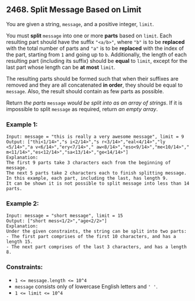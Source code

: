 ## 2468. Split Message Based on Limit

You are given a string, ```message```, and a positive integer, ```limit```.

You must **split** ```message``` into one or more **parts** based on ```limit```. Each resulting part should have the suffix ```"<a/b>"```, where ```"b"``` is to be **replaced** with the total number of parts and ```"a"``` is to be **replaced** with the index of the part, starting from ```1``` and going up to ```b```. Additionally, the length of each resulting part (including its suffix) should be **equal** to ```limit```, except for the last part whose length can be **at most** ```limit```.

The resulting parts should be formed such that when their suffixes are removed and they are all concatenated **in order**, they should be equal to ```message```. Also, the result should contain as few parts as possible.

Return *the parts* ```message``` *would be split into as an array of strings*. If it is impossible to split ```message``` as required, return *an empty array*.

### Example 1:
```
Input: message = "this is really a very awesome message", limit = 9
Output: ["thi<1/14>","s i<2/14>","s r<3/14>","eal<4/14>","ly <5/14>","a v<6/14>","ery<7/14>"," aw<8/14>","eso<9/14>","me<10/14>"," m<11/14>","es<12/14>","sa<13/14>","ge<14/14>"]
Explanation:
The first 9 parts take 3 characters each from the beginning of message.
The next 5 parts take 2 characters each to finish splitting message.
In this example, each part, including the last, has length 9.
It can be shown it is not possible to split message into less than 14 parts.
```
### Example 2:
```
Input: message = "short message", limit = 15
Output: ["short mess<1/2>","age<2/2>"]
Explanation:
Under the given constraints, the string can be split into two parts:
- The first part comprises of the first 10 characters, and has a length 15.
- The next part comprises of the last 3 characters, and has a length 8.
```

### Constraints:

* ```1 <= message.length <= 10^4```
* ```message``` consists only of lowercase English letters and ```' '```.
* ```1 <= limit <= 10^4```